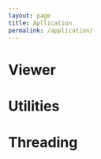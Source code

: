 ```yaml
---
layout: page
title: Apllication
permalink: /application/
---
```


# Viewer

# Utilities

# Threading
